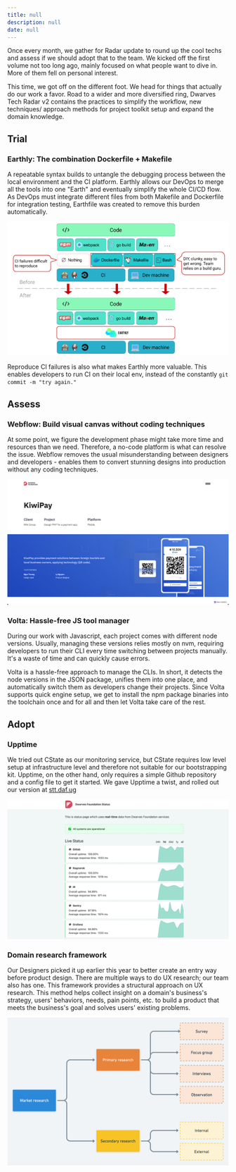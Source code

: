 ```yaml
---
title: null
description: null
date: null
---
```


Once every month, we gather for Radar update to round up the cool techs and assess if we should adopt that to the team. We kicked off the first volume not too long ago, mainly focused on what people want to dive in. More of them fell on personal interest.

This time, we got off on the different foot. We head for things that actually do our work a favor. Road to a wider and more diversified ring, Dwarves Tech Radar v2 contains the practices to simplify the workflow, new techniques/ approach methods for project toolkit setup and expand the domain knowledge.

## Trial

### Earthly: The combination Dockerfile + Makefile

A repeatable syntax builds to untangle the debugging process between the local environment and the CI platform. Earthly allows our DevOps to merge all the tools into one "Earth" and eventually simplify the whole CI/CD flow. As DevOps must integrate different files from both Makefile and Dockerfile for integration testing, Earthfile was created to remove this burden automatically.

![earhtly](./assets/earthly.png)

Reproduce CI failures is also what makes Earthly more valuable. This enables developers to run CI on their local env, instead of the constantly `git commit -m "try again."`

## Assess

### Webflow: Build visual canvas without coding techniques

At some point, we figure the development phase might take more time and resources than we need. Therefore, a no-code platform is what can resolve the issue. Webflow removes the usual misunderstanding between designers and developers - enables them to convert stunning designs into production without any coding techniques.

![webflow](./assets/webflow.png)

### Volta: Hassle-free JS tool manager

During our work with Javascript, each project comes with different node versions. Usually, managing these versions relies mostly on nvm, requiring developers to run their CLI every time switching between projects manually. It's a waste of time and can quickly cause errors.

Volta is a hassle-free approach to manage the CLIs. In short, it detects the node versions in the JSON package, unifies them into one place, and automatically switch them as developers change their projects. Since Volta supports quick engine setup, we get to install the npm package binaries into the toolchain once and for all and then let Volta take care of the rest.

## Adopt

### Upptime

We tried out CState as our monitoring service, but CState requires low level setup at infrastructure level and therefore not suitable for our bootstrapping kit. Upptime, on the other hand, only requires a simple Github repository and a config file to get it started. We gave Upptime a twist, and rolled out our version at [stt.daf.ug](http://stt.daf.ug/)

![uppptime](./assets/sttdafug.png)

### Domain research framework

Our Designers picked it up earlier this year to better create an entry way before product design. There are multiple ways to do UX research; our team also has one. This framework provides a structural approach on UX research. This method helps collect insight on a domain's business's strategy, users' behaviors, needs, pain points, etc. to build a product that meets the business's goal and solves users' existing problems.

![market](./assets/market.png)

